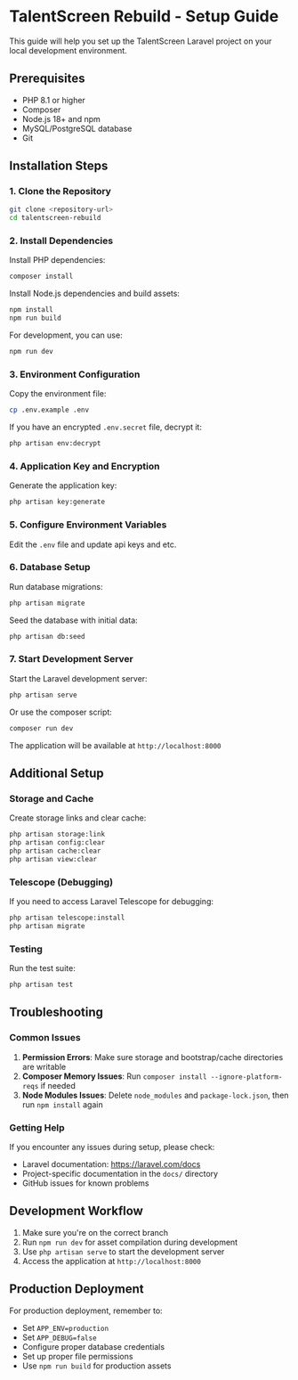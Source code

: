 # TalentScreen Rebuild - Setup Guide

This guide will help you set up the TalentScreen Laravel project on your local development environment.

## Prerequisites

- PHP 8.1 or higher
- Composer
- Node.js 18+ and npm
- MySQL/PostgreSQL database
- Git

## Installation Steps

### 1. Clone the Repository

```bash
git clone <repository-url>
cd talentscreen-rebuild
```

### 2. Install Dependencies

Install PHP dependencies:
```bash
composer install
```

Install Node.js dependencies and build assets:
```bash
npm install
npm run build
```

For development, you can use:
```bash
npm run dev
```

### 3. Environment Configuration

Copy the environment file:
```bash
cp .env.example .env
```

If you have an encrypted `.env.secret` file, decrypt it:
```bash
php artisan env:decrypt
```


### 4. Application Key and Encryption

Generate the application key:
```bash
php artisan key:generate
```

### 5. Configure Environment Variables

Edit the `.env` file and update api keys and etc.


### 6. Database Setup

Run database migrations:
```bash
php artisan migrate
```

Seed the database with initial data:
```bash
php artisan db:seed
```

### 7. Start Development Server

Start the Laravel development server:
```bash
php artisan serve
```

Or use the composer script:
```bash
composer run dev
```

The application will be available at `http://localhost:8000`

## Additional Setup

### Storage and Cache

Create storage links and clear cache:
```bash
php artisan storage:link
php artisan config:clear
php artisan cache:clear
php artisan view:clear
```

### Telescope (Debugging)

If you need to access Laravel Telescope for debugging:
```bash
php artisan telescope:install
php artisan migrate
```

### Testing

Run the test suite:
```bash
php artisan test
```

## Troubleshooting

### Common Issues

1. **Permission Errors**: Make sure storage and bootstrap/cache directories are writable
2. **Composer Memory Issues**: Run `composer install --ignore-platform-reqs` if needed
3. **Node Modules Issues**: Delete `node_modules` and `package-lock.json`, then run `npm install` again

### Getting Help

If you encounter any issues during setup, please check:
- Laravel documentation: https://laravel.com/docs
- Project-specific documentation in the `docs/` directory
- GitHub issues for known problems

## Development Workflow

1. Make sure you're on the correct branch
2. Run `npm run dev` for asset compilation during development
3. Use `php artisan serve` to start the development server
4. Access the application at `http://localhost:8000`

## Production Deployment

For production deployment, remember to:
- Set `APP_ENV=production`
- Set `APP_DEBUG=false`
- Configure proper database credentials
- Set up proper file permissions
- Use `npm run build` for production assets
